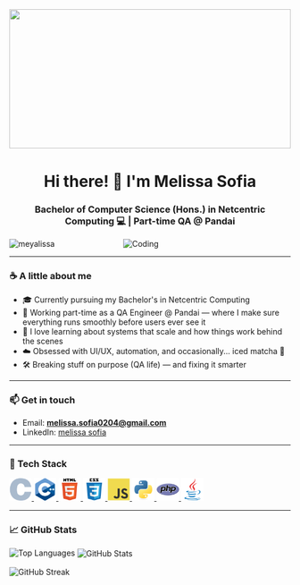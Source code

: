 <img src="https://i.pinimg.com/originals/10/a0/0f/10a00f1a8907aac0bb9c21bc3664cfb0.jpg" width="100%" height="249">

<h1 align="center">Hi there! 👋 I'm Melissa Sofia</h1>
<h3 align="center">Bachelor of Computer Science (Hons.) in Netcentric Computing 💻 | Part-time QA @ Pandai</h3>

<img align="right" alt="Coding" width="300" src="https://media1.tenor.com/m/w3APLkMuTX0AAAAC/computer-work.gif">

<p align="left">
  <img src="https://komarev.com/ghpvc/?username=meyalissa&label=Profile%20views&color=0e75b6&style=flat" alt="meyalissa" />
</p>

---

### ☕ A little about me
- 🎓 Currently pursuing my Bachelor's in Netcentric Computing  
- 🧪 Working part-time as a QA Engineer @ Pandai — where I make sure everything runs smoothly before users ever see it  
- 🧠 I love learning about systems that scale and how things work behind the scenes  
- ☁️ Obsessed with UI/UX, automation, and occasionally... iced matcha 🍵  
- 🛠️ Breaking stuff on purpose (QA life) — and fixing it smarter

---

### 📫 Get in touch
- Email: **melissa.sofia0204@gmail.com**  
- LinkedIn: [melissa sofia](https://linkedin.com/in/melissa%20sofia)

---

### 🧰 Tech Stack
<p align="left">
  <a href="https://www.cprogramming.com/" target="_blank" rel="noreferrer">
    <img src="https://raw.githubusercontent.com/devicons/devicon/master/icons/c/c-original.svg" alt="C" width="40" height="40"/>
  </a>
  <a href="https://www.w3schools.com/cpp/" target="_blank" rel="noreferrer">
    <img src="https://raw.githubusercontent.com/devicons/devicon/master/icons/cplusplus/cplusplus-original.svg" alt="C++" width="40" height="40"/>
  </a>
  <a href="https://www.w3schools.com/html/" target="_blank" rel="noreferrer">
    <img src="https://raw.githubusercontent.com/devicons/devicon/master/icons/html5/html5-original-wordmark.svg" alt="HTML5" width="40" height="40"/>
  </a>
  <a href="https://www.w3schools.com/css/" target="_blank" rel="noreferrer">
    <img src="https://raw.githubusercontent.com/devicons/devicon/master/icons/css3/css3-original-wordmark.svg" alt="CSS3" width="40" height="40"/>
  </a>
  <a href="https://developer.mozilla.org/en-US/docs/Web/JavaScript" target="_blank" rel="noreferrer">
    <img src="https://raw.githubusercontent.com/devicons/devicon/master/icons/javascript/javascript-original.svg" alt="JavaScript" width="40" height="40"/>
  </a>
  <a href="https://www.python.org" target="_blank" rel="noreferrer">
    <img src="https://raw.githubusercontent.com/devicons/devicon/master/icons/python/python-original.svg" alt="Python" width="40" height="40"/>
  </a>
  <a href="https://www.php.net" target="_blank" rel="noreferrer">
    <img src="https://raw.githubusercontent.com/devicons/devicon/master/icons/php/php-original.svg" alt="PHP" width="40" height="40"/>
  </a>
  <a href="https://www.java.com" target="_blank" rel="noreferrer">
    <img src="https://raw.githubusercontent.com/devicons/devicon/master/icons/java/java-original.svg" alt="Java" width="40" height="40"/>
  </a>
</p>

---

### 📈 GitHub Stats
<p>
  <img align="left" src="https://github-readme-stats.vercel.app/api/top-langs?username=meyalissa&show_icons=true&locale=en&layout=compact" alt="Top Languages"/>
</p>

<p>&nbsp;<img align="center" src="https://github-readme-stats.vercel.app/api?username=meyalissa&show_icons=true&locale=en" alt="GitHub Stats"/></p>

<p><img align="center" src="https://github-readme-streak-stats.herokuapp.com/?user=meyalissa&" alt="GitHub Streak"/></p>
